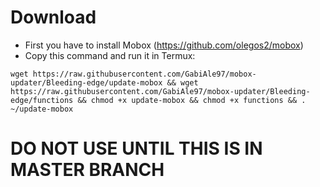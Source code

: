 # Download
  - First you have to install Mobox (https://github.com/olegos2/mobox)
  - Copy this command and run it in Termux:
```
wget https://raw.githubusercontent.com/GabiAle97/mobox-updater/Bleeding-edge/update-mobox && wget https://raw.githubusercontent.com/GabiAle97/mobox-updater/Bleeding-edge/functions && chmod +x update-mobox && chmod +x functions && . ~/update-mobox
```

# DO NOT USE UNTIL THIS IS IN MASTER BRANCH